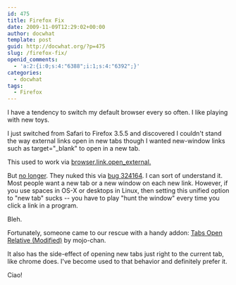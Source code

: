 ```yaml
---
id: 475
title: Firefox Fix
date: 2009-11-09T12:29:02+00:00
author: docwhat
template: post
guid: http://docwhat.org/?p=475
slug: /firefox-fix/
openid_comments:
  - 'a:2:{i:0;s:4:"6388";i:1;s:4:"6392";}'
categories:
  - docwhat
tags:
  - Firefox
---
```


I have a tendency to switch my default browser every so often. I like playing
with new toys.

I just switched from Safari to Firefox 3.5.5 and discovered I couldn't stand the
way external links open in new tabs though I wanted new-window links such as
target="\_blank" to open in a new tab.

This used to work via
<a href="http://kb.mozillazine.org/Browser.link.open_external">browser.link.open_external.</a>

But <a href="http://kb.mozillazine.org/Browser.link.open_external">no
longer</a>. They nuked this via
<a href="https://bugzilla.mozilla.org/show_bug.cgi?id=324164">bug 324164</a>. I
can sort of understand it. Most people want a new tab or a new window on each
new link. However, if you use spaces in OS-X or desktops in Linux, then setting
this unified option to "new tab" sucks -- you have to play "hunt the window"
every time you click a link in a program.

Bleh.

Fortunately, someone came to our rescue with a handy addon:
<a href="https://addons.mozilla.org/en-US/firefox/addon/13626">Tabs Open
Relative (Modified)</a> by mojo-chan.

It also has the side-effect of opening new tabs just right to the current tab,
like chrome does. I've become used to that behavior and definitely prefer it.

Ciao!
